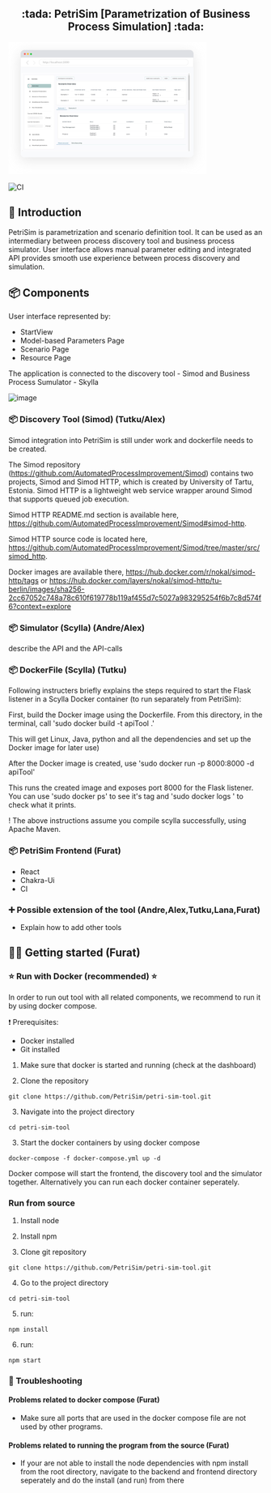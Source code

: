 
<h2 align="center">:tada: PetriSim [Parametrization of Business Process Simulation] :tada:</h2>

![image](doc/browser_Kopie2.svg)

![CI](https://github.com/PetriSim/petri-sim-tool/actions/workflows/CI.yml/badge.svg)



## :rocket: Introduction


PetriSim is parametrization and scenario definition tool. It can be used as an intermediary between process discovery tool and business process simulator. User interface allows manual parameter editing and integrated API provides smooth use experience between process discovery and simulation.




## 📦️ Components
User interface represented by: 
 - StartView
 - Model-based Parameters Page
 - Scenario Page
 - Resource Page
 
 The application is connected to the discovery tool - Simod and Business Process Sumulator - Skylla

![image](https://user-images.githubusercontent.com/116650351/219905608-2426b477-2469-48eb-b0cd-48032be0797d.png)


### 📦️ Discovery Tool (Simod)   (Tutku/Alex)

Simod integration into PetriSim is still under work and dockerfile needs to be created.

The Simod repository (https://github.com/AutomatedProcessImprovement/Simod) contains two projects, Simod and Simod HTTP, which is created by University of Tartu, Estonia. Simod HTTP is a lightweight web service wrapper around Simod that supports queued job execution. 

Simod HTTP README.md section is available here, https://github.com/AutomatedProcessImprovement/Simod#simod-http.

Simod HTTP source code is located here, https://github.com/AutomatedProcessImprovement/Simod/tree/master/src/simod_http. 

Docker images are available there, https://hub.docker.com/r/nokal/simod-http/tags or https://hub.docker.com/layers/nokal/simod-http/tu-berlin/images/sha256-2cc67052c748a78c610f619778b119af455d7c5027a983295254f6b7c8d574f6?context=explore

### 📦️ Simulator (Scylla) (Andre/Alex)
describe the API and the API-calls

### 📦️ DockerFile (Scylla) (Tutku)
Following instructers briefly explains the steps required to start the Flask listener in a Scylla Docker container (to run separately from PetriSim):

First, build the Docker image using the Dockerfile. From this directory, in the terminal, call 'sudo docker build -t apiTool .'

This will get Linux, Java, python and all the dependencies and set up the Docker image for later use)

After the Docker image is created, use 'sudo docker run -p 8000:8000 -d apiTool'

This runs the created image and exposes port 8000 for the Flask listener.
You can use 'sudo docker ps' to see it's tag and 'sudo docker logs <container-tag>' to check what it prints. 

! The above instructions assume you compile scylla successfully, using Apache Maven.

### 📦️ PetriSim Frontend (Furat)
- React
- Chakra-Ui
- CI

 
### :heavy_plus_sign: Possible extension of the tool  (Andre,Alex,Tutku,Lana,Furat)
- Explain how to add other tools

## :technologist: Getting started (Furat)

### :star: Run with Docker (recommended) :star:
In order to run out tool with all related components, we recommend to run it by using docker compose.

:exclamation: Prerequisites:
- Docker installed
- Git installed

1. Make sure that docker is started and running (check at the dashboard)

2. Clone the repository
```console
git clone https://github.com/PetriSim/petri-sim-tool.git
```

3. Navigate into the project directory
```console
cd petri-sim-tool 
```

3. Start the docker containers by using docker compose

```console
docker-compose -f docker-compose.yml up -d
```

Docker compose will start the frontend, the discovery tool and the simulator together. Alternatively you can run each docker container seperately.


### Run from source

1. Install node

2. Install npm 

3. Clone git repository

```console
git clone https://github.com/PetriSim/petri-sim-tool.git
```

4. Go to the project directory

```console
cd petri-sim-tool 
```

5. run: 

```console
npm install
```

6. run:
```console
npm start
```

### 🚨 Troubleshooting 

#### Problems related to docker compose (Furat)
* Make sure all ports that are used in the docker compose file are not used by other programs.

#### Problems related to running the program from the source (Furat)
* If your are not able to install the node dependencies with npm install from the root directory, navigate to the backend and frontend directory seperately and do the install (and run) from there 
